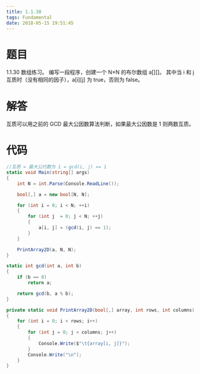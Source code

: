 ```yaml
---
title: 1.1.30
tags: Fundamental
date: 2018-05-15 19:51:45
---
```


# 题目

1.1.30
数组练习。 
编写一段程序，创建一个 N×N 的布尔数组 a\[][]。
其中当 i 和 j 互质时（没有相同的因子），a\[i][j] 为 true，否则为 false。

# 解答

互质可以用之前的 GCD 最大公因数算法判断，如果最大公因数是 1 则两数互质。

# 代码

```csharp
//互质 = 最大公约数为 1 = gcd(i, j) == 1
static void Main(string[] args)
{
    int N = int.Parse(Console.ReadLine());

    bool[,] a = new bool[N, N];

    for (int i = 0; i < N; ++i)
    {
        for (int j  = 0; j < N; ++j)
        {
            a[i, j] = (gcd(i, j) == 1);
        }
    }

    PrintArray2D(a, N, N);
}

static int gcd(int a, int b)
{
    if (b == 0)
        return a;

    return gcd(b, a % b);
}

private static void PrintArray2D(bool[,] array, int rows, int columns)
{
    for (int i = 0; i < rows; i++)
    {
        for (int j = 0; j < columns; j++)
        {
            Console.Write($"\t{array[i, j]}");
        }
        Console.Write("\n");
    }
}
```

